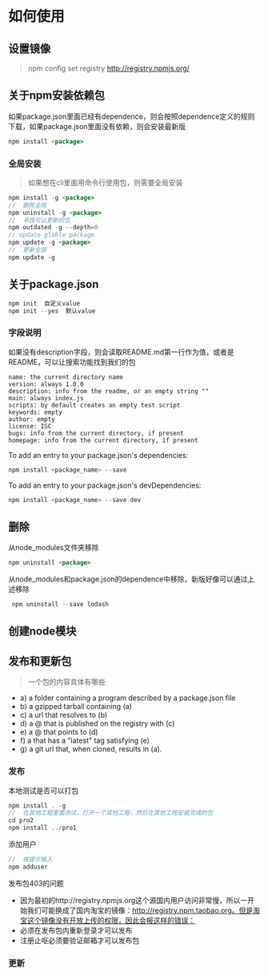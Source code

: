 # 如何使用

## 设置镜像

> npm config set registry http://registry.npmjs.org/  

## 关于npm安装依赖包

 如果package.json里面已经有dependence，则会按照dependence定义的规则下载，如果package.json里面没有依赖，则会安装最新版
```java
npm install <package>
```

### 全局安装

> 如果想在cli里面用命令行使用包，则需要全局安装

```java
npm install -g <package>
//  删除全局
npm uninstall -g <package>
//  寻找可以更新的包
npm outdated -g --depth=0
// update globle package
npm update -g <package>
//  更新全部
npm update -g
```

## 关于package.json

```java
npm init  自定义value
npm init --yes  默认value
```

### 字段说明

如果没有description字段，则会读取README.md第一行作为值，或者是README，可以让搜索功能找到我们的包

```java{.line-numbers}
name: the current directory name
version: always 1.0.0
description: info from the readme, or an empty string ""
main: always index.js
scripts: by default creates an empty test script
keywords: empty
author: empty
license: ISC
bugs: info from the current directory, if present
homepage: info from the current directory, if present
```

To add an entry to your package.json's dependencies:
```java
npm install <package_name> --save
```
To add an entry to your package.json's devDependencies:
```java
npm install <package_name> --save-dev
```

## 删除

从node_modules文件夹移除
```java
npm uninstall <package>
```
从node_modules和package.json的dependence中移除，新版好像可以通过上述移除
```java
 npm uninstall --save lodash
```

## 创建node模块

## 发布和更新包

> 一个包的内容具体有哪些

+ a) a folder containing a program described by a package.json file
+ b) a gzipped tarball containing (a)
+ c) a url that resolves to (b)
+ d) a <name>@<version> that is published on the registry with (c)
+ e) a <name>@<tag> that points to (d)
+ f) a <name> that has a "latest" tag satisfying (e)
+ g) a git url that, when cloned, results in (a).

### 发布

本地测试是否可以打包
```java
npm install . -g
//  在其他工程里面测试，打开一个其他工程，然后在其他工程安装完成的包
cd pro2
npm install ../pro1
```
添加用户
```java
//  按提示输入
npm adduser
```
发布包403的问题
+ 因为最初的http://registry.npmjs.org这个源国内用户访问非常慢，所以一开始我们可能换成了国内淘宝的镜像：http://registry.npm.taobao.org。但是淘宝这个镜像没有开放上传的权限，因此会报这样的错误：
+ 必须在发布包内重新登录才可以发布
+ 注册止呕必须要验证邮箱才可以发布包

### 更新

